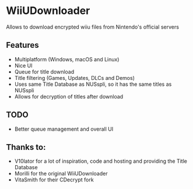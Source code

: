 # WiiUDownloader
Allows to download encrypted wiiu files from Nintendo's official servers

## Features
- Multiplatform (Windows, macOS and Linux)
- Nice UI
- Queue for title download
- Title filtering (Games, Updates, DLCs and Demos)
- Uses same Title Database as NUSspli, so it has the same titles as NUSspli
- Allows for decryption of titles after download

## TODO
- Better queue management and overall UI

## Thanks to:
- V10lator for a lot of inspiration, code and hosting and providing the Title Database
- Morilli for the original WiiUDownloader
- VitaSmith for their CDecrypt fork
